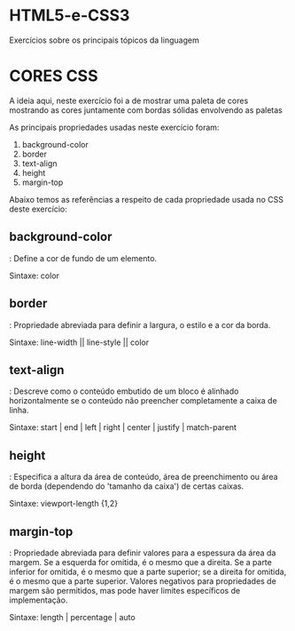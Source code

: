 # HTML5-e-CSS3
Exercícios sobre os principais tópicos da linguagem

<h1>CORES CSS</h1>

<p>
  A ideia aqui, neste exercício foi a de mostrar uma paleta de cores
  mostrando as cores juntamente com bordas sólidas envolvendo as
  paletas
</p>
<p>
  As principais propriedades usadas neste exercício
  foram:
</p>
<ol>
  <li>background-color</li>
  <li>border</li>
  <li>text-align</li>
  <li>height</li>
  <li>margin-top</li> 
</ol>

<p>
  Abaixo temos as referências a respeito de cada propriedade usada no CSS deste
  exercício:
  
  <h2>background-color</h2>: Define a cor de fundo de um elemento.

  Sintaxe: color
  
  <h2>border</h2>: Propriedade abreviada para definir a largura, o estilo e a cor da borda.

  Sintaxe: line-width || line-style || color
  
  <h2>text-align</h2>: Descreve como o conteúdo embutido de um bloco é alinhado horizontalmente se o conteúdo não preencher completamente a caixa de linha.

  Sintaxe: start | end | left | right | center | justify | match-parent  
  
  <h2>height</h2>: Especifica a altura da área de conteúdo, área de preenchimento ou área de borda (dependendo do 'tamanho da caixa') de certas caixas.

  Sintaxe: viewport-length {1,2}
  
  <h2>margin-top</h2>: Propriedade abreviada para definir valores para a espessura da área da margem. Se a esquerda for omitida, é o mesmo que a direita. Se a parte inferior for   omitida,   é o mesmo que a parte superior; se a direita for omitida, é o mesmo que a parte superior. Valores negativos para propriedades de margem são permitidos, mas pode       haver limites   específicos de implementação.
  
  Sintaxe: length | percentage | auto
</p>


